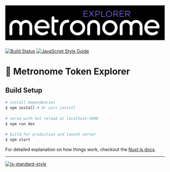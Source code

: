 <h1 align="center">
  <img src="./assets/img/logo-black.png" alt="Metronome Explorer">
</h1>

[![Build Status](https://travis-ci.com/MetronomeToken/metronome-explorer.svg?token=zFtwnjoHbEAEPUQyswR1&branch=master)](https://travis-ci.com/MetronomeToken/metronome-desktop-wallet)
[![JavaScript Style Guide](https://img.shields.io/badge/code_style-standard-brightgreen.svg)](https://standardjs.com)

# 🔎 Metronome Token Explorer

## Build Setup

``` bash
# install dependencies
$ npm install # Or yarn install

# serve with hot reload at localhost:3000
$ npm run dev

# build for production and launch server
$ npm start
```

For detailed explanation on how things work, checkout the [Nuxt.js docs](https://github.com/nuxt/nuxt.js).

---
[![js-standard-style](https://cdn.rawgit.com/standard/standard/master/badge.svg)](http://standardjs.com)
